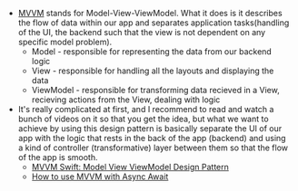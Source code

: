 - [MVVM](https://adevait.com/ios/swift-tutorial-mvvm-design-pattern#) stands for Model-View-ViewModel. What it does is it describes the flow of data within our app and separates application tasks(handling of the UI, the backend such that the view is not dependent on any specific model problem).
	- Model - responsible for representing the data from our backend logic
	- View - responsible for handling all the layouts and displaying the data
	- ViewModel - responsible for transforming data recieved in a View, recieving actions from the View, dealing with logic
- It's really complicated at first, and I recommend to read and watch a bunch of videos on it so that you get the idea, but what we want to achieve by using this design pattern is basically separate the UI of our app with the logic that rests in the back of the app (backend) and using a kind of controller (transformative) layer between them so that the flow of the app is smooth.
	- [MVVM Swift: Model View ViewModel Design Pattern](https://youtu.be/qzXJckVxE4w?si=w2_sskYXJW5PN8s0)
	- [How to use MVVM with Async Await](https://youtu.be/OpJcInSZpc8?si=Qxqn6rgLDMV9X_-F)
